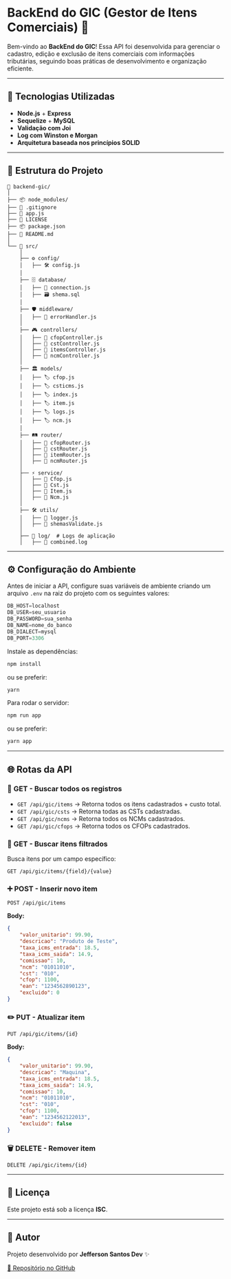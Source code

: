 # BackEnd do GIC (Gestor de Itens Comerciais) 🚀

Bem-vindo ao **BackEnd do GIC**! Essa API foi desenvolvida para gerenciar o cadastro, edição e exclusão de itens comerciais com informações tributárias, seguindo boas práticas de desenvolvimento e organização eficiente.

---
## 📌 Tecnologias Utilizadas

- **Node.js** + **Express**
- **Sequelize** + **MySQL**
- **Validação com Joi**
- **Log com Winston e Morgan**
- **Arquitetura baseada nos princípios SOLID**

---
## 📁 Estrutura do Projeto

```
📂 backend-gic/
│
├── 📦 node_modules/
├── 📜 .gitignore
├── 🚀 app.js
├── 📜 LICENSE
├── 📦 package.json
├── 📖 README.md
│
└── 📁 src/  
    │
    ├── ⚙️ config/  
    │   ├── 🛠️ config.js
    │
    ├── 🗄️ database/  
    │   ├── 🔌 connection.js
    │   ├── 🗃️ shema.sql
    │
    ├── 🛡️ middleware/  
    │   ├── 🚨 errorHandler.js
    │
    ├── 🎮 controllers/  
    │   ├── 📜 cfopController.js
    │   ├── 📜 cstController.js
    │   ├── 📜 itemsController.js
    │   ├── 📜 ncmController.js
    │
    ├── 🏛️ models/  
    │   ├── 🏷️ cfop.js
    │   ├── 🏷️ csticms.js
    │   ├── 🏷️ index.js
    │   ├── 🏷️ item.js
    │   ├── 🏷️ logs.js
    │   ├── 🏷️ ncm.js
    │
    ├── 🛤️ router/  
    │   ├── 🚏 cfopRouter.js
    │   ├── 🚏 cstRouter.js
    │   ├── 🚏 itemRouter.js
    │   ├── 🚏 ncmRouter.js
    │
    ├── ⚡ service/  
    │   ├── 🔧 Cfop.js
    │   ├── 🔧 Cst.js
    │   ├── 🔧 Item.js
    │   ├── 🔧 Ncm.js
    │
    ├── 🛠️ utils/  
    │   ├── 📢 logger.js
    │   ├── 📑 shemasValidate.js
    │
    ├── 📜 log/  # Logs de aplicação
    │   ├── 📄 combined.log

```

---
## ⚙️ Configuração do Ambiente

Antes de iniciar a API, configure suas variáveis de ambiente criando um arquivo `.env` na raiz do projeto com os seguintes valores:

```js
DB_HOST=localhost
DB_USER=seu_usuario
DB_PASSWORD=sua_senha
DB_NAME=nome_do_banco
DB_DIALECT=mysql
DB_PORT=3306
```

Instale as dependências:

```sh
npm install
```
ou se preferir:
```sh
yarn
```

Para rodar o servidor:
```sh
npm run app
```
ou se preferir:
```sh
yarn app
```

---
## 🌐 Rotas da API

### 📌 **GET** - Buscar todos os registros
- `GET /api/gic/items` → Retorna todos os itens cadastrados + custo total.
- `GET /api/gic/csts` → Retorna todas as CSTs cadastradas.
- `GET /api/gic/ncms` → Retorna todos os NCMs cadastrados.
- `GET /api/gic/cfops` → Retorna todos os CFOPs cadastrados.

### 🔎 **GET** - Buscar itens filtrados
Busca itens por um campo específico:
```
GET /api/gic/items/{field}/{value}
```

### ➕ **POST** - Inserir novo item
```
POST /api/gic/items
```
**Body:**
```json
{
    "valor_unitario": 99.90,
    "descricao": "Produto de Teste",
    "taxa_icms_entrada": 18.5,
    "taxa_icms_saida": 14.9,
    "comissao": 10,
    "ncm": "01011010",
    "cst": "010",
    "cfop": 1100,
    "ean": "1234562890123",
    "excluido": 0
}
```

### ✏️ **PUT** - Atualizar item
```
PUT /api/gic/items/{id}
```
**Body:**
```json
{
    "valor_unitario": 99.90,
    "descricao": "Maquina",
    "taxa_icms_entrada": 18.5,
    "taxa_icms_saida": 14.9,
    "comissao": 10,
    "ncm": "01011010",
    "cst": "010",
    "cfop": 1100,
    "ean": "1234562122013",
    "excluido": false
}
```

### 🗑️ **DELETE** - Remover item
```
DELETE /api/gic/items/{id}
```

---
## 📜 Licença

Este projeto está sob a licença **ISC**.

---
## 📝 Autor

Projeto desenvolvido por **Jefferson Santos Dev** ✨

[🔗 Repositório no GitHub](https://github.com/jefferson-da-silva-santos/backend-gic)

